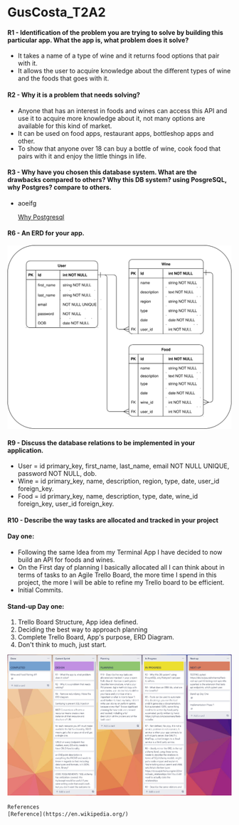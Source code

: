 # **GusCosta_T2A2**

#### **R1 - Identification of the problem you are trying to solve by building this particular app. What the app is, what problem does it solve?**

- It takes a name of a type of wine and it returns food options that pair with it.
- It allows the user to acquire knowledge about the different types of wine and the foods that goes with it.


#### **R2 - Why it is a problem that needs solving?**

- Anyone that has an interest in foods and wines can access this API and use it to acquire more knowledge about it, not many options are available for this kind of market.
- It can be used on food apps, restaurant apps, bottleshop apps and other.
- To show that anyone over 18 can buy a bottle of wine, cook food that pairs with it and enjoy the little things in life.

#### **R3 - Why have you chosen this database system. What are the drawbacks compared to others? Why this DB system? using PosgreSQL, why Postgres? compare to others.**

- aoeifg

    [Why Postgresql](https://fulcrum.rocks/blog/why-use-postgresql-database#:~:text=Postgres%20allows%20you%20to%20store,lot%20of%20supporters%20and%20critics.)

#### **R6 - An ERD for your app.**

![ERD](./images/wine_and_food_ERD.svg)

#### **R9 - Discuss the database relations to be implemented in your application.**

- User = id primary_key, first_name, last_name, email NOT NULL UNIQUE, password NOT NULL, dob.
- Wine = id primary_key, name, description, region, type, date, user_id foreign_key.
- Food = id primary_key, name, description, type, date, wine_id foreign_key, user_id foreign_key.

#### **R10 - Describe the way tasks are allocated and tracked in your project**

#### **Day one:**

- Following the same Idea from my Terminal App I have decided to now build an API for foods and wines.
- On the First day of planning I basically allocated all I can think about in terms of tasks to an Agile Trello Board, the more time I spend in this project, the more I will be able to refine my Trello board to be efficient.
- Initial Commits.

#### **Stand-up Day one:**

1. Trello Board Structure, App idea defined.
2. Deciding the best way to approach planning
3. Complete Trello Board, App's purpose, ERD Diagram.
4. Don't think to much, just start.

![Day One](./images/001.jpg)


    References
    [Reference](https://en.wikipedia.org/)